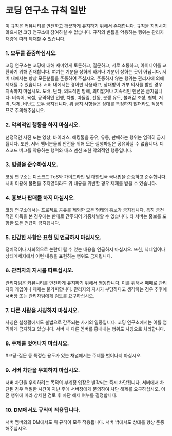 # 코딩 연구소 규칙 일반

이 규칙은 커뮤니티를 안전하고 깨끗하게 유지하기 위해서 존재합니다.
규칙을 지키시지 않으시면 코딩 연구소에 참여하실 수 없습니다.
규칙의 빈틈을 악용하는 행위는 관리자 재량에 따라 제재할 수 있습니다.

### 1. 모두를 존중하십시오.

코딩 연구소는 코딩에 대해 재미있게 토론하고, 질문하고, 서로 소통하고, 아이디어를 교환하기 위해 존재합니다.
여기는 기분을 상하게 하거나 기분이 상하는 곳이 아닙니다.
서버 내에서는 항상 모든분들을 존중하여 주십시오.
존중하지 않는 행위는 관리자에 의해 제재될 수 있습니다.
서버 내에서는 경어만 사용하고, 상대방이 거부 의사를 밝힌 경우 지속하지 마십시오.
도배, 단타, 의도적인 방해, 의미없거나 지속적인 멘션은 금지됩니다.
비속어, 욕설, 공격적인 언행, 차별, 따돌림, 선동, 분쟁 유도, 불쾌감 조성, 협박, 저격, 박제, 비난도 모두 금지됩니다.
위 금지 사항들은 상대를 특정하지 않더라도 적용되므로 주의해주십시오.

### 2. 악의적인 행동을 하지 마십시오.

선정적인 사진 또는 영상, 바이러스, 해킹툴을 공유, 유통, 판매하는 행위는 엄격히 금지됩니다.
또한, 서버 멤버분들의 안전을 위해 모든 실행파일은 공유하실 수 없습니다.
디스코드 버그를 악용하는 행위와 매스 멘션 또한 악의적인 행동입니다.

### 3. 법령을 준수하십시오.

코딩 연구소는 디스코드 ToS와 가이드라인 및 대한민국 국내법을 준종하고 준수합니다.
서버 이용에 불편을 주지않더라도 위 내용을 위반할 경우 제재를 받을 수 있습니다.

### 4. 홍보나 판매를 하지 마십시오.

코딩 연구소에서는 프로젝트 공유를 제외한 모든 형태의 홍보가 금지됩니다.
특히 금전적인 이득을 본 경우에는 판매로 간주되어 가중처벌할 수 있습니다.
타 서버는 홍보를 포함한 모든 언급이 금지됩니다.

### 5. 민감한 사항은 표현 및 언급하시 마십시오.

정치적이나 사회적으로 논란이 될 수 있는 내용을 언급하지 마십시오.
또한, 닉네임이나 상태메세지에서 이런 내용을 표현하는 행위도 금지됩니다.

### 6. 관리자의 지시를 따르십시오.

관리자팀은 커뮤니티를 안전하게 유지하기 위해서 행동합니다.
이를 위해서 때때로 관리자의 개입이나 제재는 불가피합니다.
관리자의 지시가 부당하다고 생각하는 경우 추후에 서버장 또는 관리자팀에게 검토를 요구하십시오.

### 7. 다른 사람을 사칭하지 마십시오.

사칭은 실생활에서도 불법으로 간주되는 사기의 일종입니다.
코딩 연구소에서는 이를 엄격하게 금지하고 있습니다.
서버 내 다른 멤버를 흉내내는 행위도 사칭으로 처리합니다.

### 8. 주제를 벗어나지 마십시오.

#코딩-질문 등 특정한 용도가 있는 채널에서는 주제를 벗어나지 마십시오.

### 9. 서버 차단을 우회하지 마십시오.

서버 차단을 우회하려는 목적의 부계정 입장은 발각되는 즉시 차단됩니다.
서버에서 차단된 경우 적절한 시간이 지난 후에 서버장에게 문의하여 차단 해제를 요구하십시오.
이전 행위에 따라 상세한 검토 후 차단 해제 여부를 결정합니다.

### 10. DM에서도 규칙이 적용됩니다.

서버 멤버와의 DM에서도 위 규칙이 모두 적용됩니다.
서버 밖에서도 상대를 항상 존중해주십시오.
